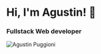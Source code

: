 # Hi, I'm Agustin!  👋
### Fullstack Web developer

![Agustin Puggioni](https://user-images.githubusercontent.com/82182900/187035686-5cdc60fa-73e1-469d-b40d-5591a358006f.png)
<!--
**puggioni/puggioni** is a ✨ _special_ ✨ repository because its `README.md` (this file) appears on your GitHub profile.

Here are some ideas to get you started:

- 🔭 I’m currently working on ...
- 🌱 I’m currently learning ...
- 👯 I’m looking to collaborate on ...
- 🤔 I’m looking for help with ...
- 💬 Ask me about ...
- 📫 How to reach me: ...
- 😄 Pronouns: ...
- ⚡ Fun fact: ...
-->
